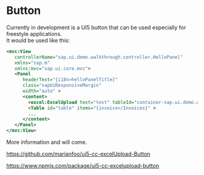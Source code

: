 # Button

Currently in development is a UI5 button that can be used especially for freestyle applications.  
It would be used like this:

````xml
<mvc:View
   controllerName="sap.ui.demo.walkthrough.controller.HelloPanel"
   xmlns="sap.m"
   xmlns:mvc="sap.ui.core.mvc">
   <Panel
      headerText="{i18n>helloPanelTitle}"
      class="sapUiResponsiveMargin"
      width="auto" >
      <content>
        <excel:ExcelUpload text="test" tableId="container-sap.ui.demo.walkthrough---mainView--table"/>
        <Table id="table" items="{invoice>/Invoices}" >
        ...
      </content>
   </Panel>
</mvc:View>
````

More information and will come.

https://github.com/marianfoo/ui5-cc-excelUpload-Button

https://www.npmjs.com/package/ui5-cc-excelupload-button